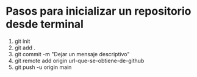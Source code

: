 <h1> Pasos para inicializar un repositorio desde terminal </h1>
<ol>
    <li> git init </li>
    <li> git add . </li>
    <li> git commit -m "Dejar un mensaje descriptivo" </li>
    <li> git remote add origin url-que-se-obtiene-de-github </li>
    <li> git push -u origin main </li>
</ol>